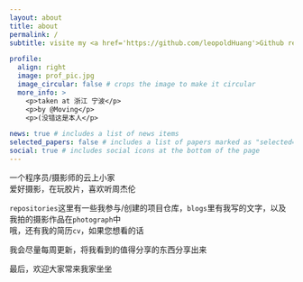 ```yaml
---
layout: about
title: about
permalink: /
subtitle: visite my <a href='https://github.com/leopoldHuang'>Github repositories</a>

profile:
  align: right
  image: prof_pic.jpg
  image_circular: false # crops the image to make it circular
  more_info: >
    <p>taken at 浙江 宁波</p>
    <p>by @Moving</p>
    <p>(没错这是本人</p>

news: true # includes a list of news items
selected_papers: false # includes a list of papers marked as "selected={true}"
social: true # includes social icons at the bottom of the page
---
```


一个程序员/摄影师的云上小家<br>
爱好摄影，在玩胶片，喜欢听周杰伦

`repositories`这里有一些我参与/创建的项目仓库，`blogs`里有我写的文字，以及我拍的摄影作品在`photograph`中<br>
哦，还有我的简历`cv`，如果您想看的话

我会尽量每周更新，将我看到的值得分享的东西分享出来

最后，欢迎大家常来我家坐坐
